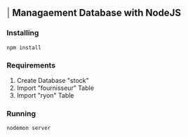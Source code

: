 ## <span style="color:#868e96">|</span> Managaement Database with NodeJS

### Installing
```
npm install
```
### Requirements
<ol>
<li>Create Database "stock" </li>
<li>Import "fournisseur" Table</li>
<li>Import "ryon" Table</li>
</ol>

### Running
```
nodemon server
```
